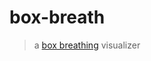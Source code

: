 # box-breath

> a [box breathing](https://health.clevelandclinic.org/box-breathing-benefits/) visualizer



